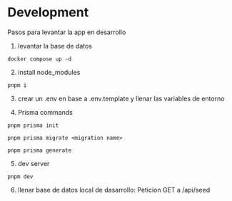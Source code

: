 # Development
Pasos para levantar la app en desarrollo

1. levantar la base de datos
```
docker compose up -d
```

2. install node_modules
```
pnpm i
```

3. crear un .env en base a .env.template y llenar las variables de entorno

4. Prisma commands
```
pnpm prisma init

pnpm prisma migrate <migration name>

pnpm prisma generate
```

5. dev server
```
pnpm dev
```

6. llenar base de datos local de dasarrollo: Peticion GET a /api/seed